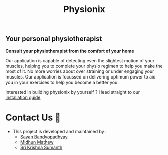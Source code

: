 <br />
   <h1 align="center">Physionix</h1>
 </br>

## Your personal physiotherapist
**Consult your physiotherapist from the comfort of your home**

Our application is capable of detecting even the slightest motion of your muscles, helping you to complete your physio regimen to help you make the most of it. No more worries about over straining or under engaging your muscles. Our application is focussed on delivering optimum power to aid you in your exercises to help you become a better you.

Interested in building physionix by yourself ? Head straight to our [installation guide](https://github.com/midhunjac/physionix/wiki/Installation-guide)

# Contact Us 📧
- This project is developed and maintained by :
  * [Sayan Bandyopadhyay](https://github.com/satanb4)
  * [Midhun Mathew](https://github.com/midhunjac) 
  * [Sri Krishna Sumanth](https://github.com/Sumanth0201)
